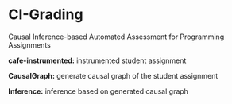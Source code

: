 # CI-Grading

Causal Inference-based Automated Assessment for Programming Assignments

**cafe-instrumented:** instrumented student assignment

**CausalGraph:** generate causal graph of the student assignment

**Inference:** inference based on generated causal graph